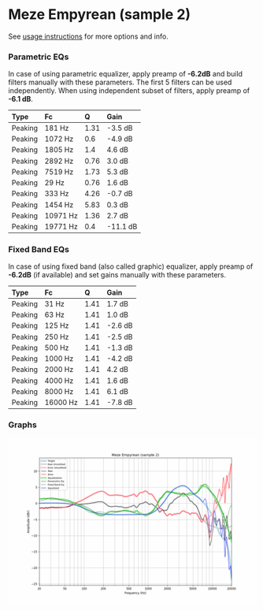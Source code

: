 # Meze Empyrean (sample 2)
See [usage instructions](https://github.com/jaakkopasanen/AutoEq#usage) for more options and info.

### Parametric EQs
In case of using parametric equalizer, apply preamp of **-6.2dB** and build filters manually
with these parameters. The first 5 filters can be used independently.
When using independent subset of filters, apply preamp of **-6.1 dB**.

| Type    | Fc       |    Q | Gain     |
|:--------|:---------|:-----|:---------|
| Peaking | 181 Hz   | 1.31 | -3.5 dB  |
| Peaking | 1072 Hz  | 0.6  | -4.9 dB  |
| Peaking | 1805 Hz  | 1.4  | 4.6 dB   |
| Peaking | 2892 Hz  | 0.76 | 3.0 dB   |
| Peaking | 7519 Hz  | 1.73 | 5.3 dB   |
| Peaking | 29 Hz    | 0.76 | 1.6 dB   |
| Peaking | 333 Hz   | 4.26 | -0.7 dB  |
| Peaking | 1454 Hz  | 5.83 | 0.3 dB   |
| Peaking | 10971 Hz | 1.36 | 2.7 dB   |
| Peaking | 19771 Hz | 0.4  | -11.1 dB |

### Fixed Band EQs
In case of using fixed band (also called graphic) equalizer, apply preamp of **-6.2dB**
(if available) and set gains manually with these parameters.

| Type    | Fc       |    Q | Gain    |
|:--------|:---------|:-----|:--------|
| Peaking | 31 Hz    | 1.41 | 1.7 dB  |
| Peaking | 63 Hz    | 1.41 | 1.0 dB  |
| Peaking | 125 Hz   | 1.41 | -2.6 dB |
| Peaking | 250 Hz   | 1.41 | -2.5 dB |
| Peaking | 500 Hz   | 1.41 | -1.3 dB |
| Peaking | 1000 Hz  | 1.41 | -4.2 dB |
| Peaking | 2000 Hz  | 1.41 | 4.2 dB  |
| Peaking | 4000 Hz  | 1.41 | 1.6 dB  |
| Peaking | 8000 Hz  | 1.41 | 6.1 dB  |
| Peaking | 16000 Hz | 1.41 | -7.8 dB |

### Graphs
![](./Meze%20Empyrean%20(sample%202).png)